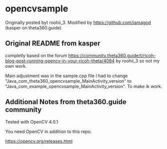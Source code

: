 # opencvsample
Originally posted byt roohii_3.
Modified by https://github.com/iamagod (kasper on theta360.guide)

## Original README from kasper
completly based on the forum https://community.theta360.guide/t/ricoh-blog-post-running-opencv-in-your-ricoh-theta/4084 by roohii_3 so not my own work.

Main adjustment was in the sample.cpp file I had to change "Java_com_theta360_opencvsample_MainActivity_version"  to "Java_com_example_opencvsample_MainActivity_version". To make ik work.

## Additional Notes from theta360.guide community

Tested with OpenCV 4.0.1

You need OpenCV in addition to this repo.

https://opencv.org/releases.html

